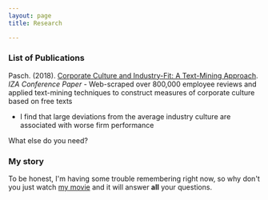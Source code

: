 ```yaml
---
layout: page
title: Research

---
```


### List of Publications


Pasch. (2018). [Corporate Culture and Industry-Fit: A Text-Mining Approach](https://conference.iza.org/conference_files/DATA_2018/pasch_s26796.pdf). *IZA Conference Paper* - Web-scraped over 800,000 employee reviews and applied text-mining techniques to construct measures of corporate culture based on free texts
- I find that large deviations from the average industry culture are associated with worse firm performance 



What else do you need?

### My story

To be honest, I'm having some trouble remembering right now, so why don't you just watch [my movie](https://en.wikipedia.org/wiki/The_Princess_Bride_%28film%29) and it will answer **all** your questions.
